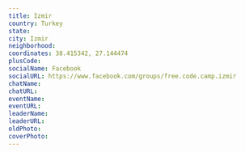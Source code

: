 ```yaml
---
title: Izmir
country: Turkey
state: 
city: Izmir
neighborhood: 
coordinates: 38.415342, 27.144474
plusCode:
socialName: Facebook
socialURL: https://www.facebook.com/groups/free.code.camp.izmir
chatName:
chatURL:
eventName:
eventURL:
leaderName:
leaderURL:
oldPhoto: 
coverPhoto:
---
```

